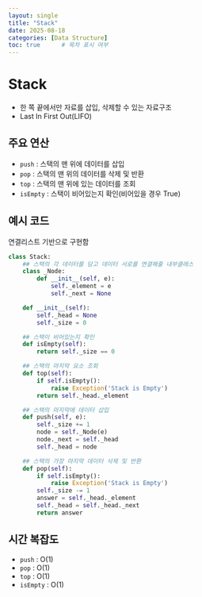 ```yaml
---
layout: single
title: "Stack"
date: 2025-08-18
categories: [Data Structure]
toc: true      # 목차 표시 여부
---
```

# Stack
-   한 쪽 끝에서만 자료를 삽입, 삭제할 수 있는 자료구조
-   Last In First Out(LIFO)

## 주요 연산

-   `push` : 스택의 맨 위에 데이터를 삽입
-   `pop` : 스택의 맨 위의 데이터를 삭제 및 반환
-   `top` : 스택의 맨 위에 있는 데이터를 조회
-   `isEmpty` : 스택이 비어있는지 확인(비어있을 경우 True)

## 예시 코드

연결리스트 기반으로 구현함

```python
class Stack:
    ## 스택의 각 데이터를 담고 데이터 서로를 연결해줄 내부클래스
    class _Node:
        def __init__(self, e):
            self._element = e
            self._next = None

    def __init__(self):
        self._head = None
        self._size = 0

    ## 스택이 비어있는지 확인
    def isEmpty(self): 
        return self._size == 0

    ## 스택의 마지막 요소 조회
    def top(self): 
        if self.isEmpty():
            raise Exception('Stack is Empty')
        return self._head._element

    ## 스택의 마지막에 데이터 삽입
    def push(self, e):
        self._size += 1
        node = self._Node(e)
        node._next = self._head
        self._head = node

    ## 스택의 가장 마지막 데이터 삭제 및 반환
    def pop(self):
        if self.isEmpty():
            raise Exception('Stack is Empty')
        self._size -= 1
        answer = self._head._element
        self._head = self._head._next
        return answer
```

## 시간 복잡도

-   `push` : O(1)
-   `pop` : O(1)
-   `top` : O(1)
-   `isEmpty` : O(1)